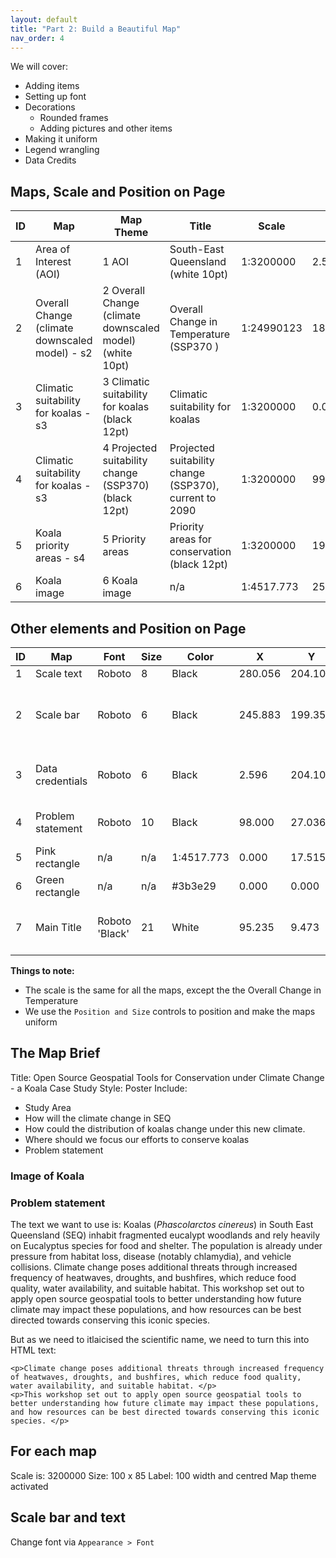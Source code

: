 ```yaml
---
layout: default
title: "Part 2: Build a Beautiful Map"
nav_order: 4
---
```


We will cover:

- Adding items
- Setting up font
- Decorations
  - Rounded frames
  - Adding pictures and other items
- Making it uniform
- Legend wrangling
- Data Credits


## Maps, Scale and Position on Page
| ID | Map        | Map Theme | Title | Scale | X  | Y  | Width | Height | Note |
|-----|------------|-----|-------------|--------|-------------|-----|-----|-----|-----|
| 1 | Area of Interest (AOI) | 1 AOI | South-East Queensland (white 10pt)| 1:3200000 | 2.596 | 8.795 | 92.638 | 79.841 | Decoration 'shape' |
| 2 | Overall Change (climate downscaled model) - s2 | 2 Overall Change (climate downscaled model) (white 10pt) | Overall Change in Temperature (SSP370 ) | 1:24990123 | 188.025 | 25.558 | 68.037 | 73.848 | Use the projection option in the Print Layout to change to 4326 |
| 3 | Climatic suitability for koalas - s3  | 3 Climatic suitability for koalas (black 12pt) | Climatic suitability for koalas  | 1:3200000 | 0.000 | 102.906 | 98.000 | 90.000 | n/a |
| 4 | Climatic suitability for koalas - s3  | 4 Projected suitability change (SSP370) (black 12pt) | Projected suitability change (SSP370), current to 2090  | 1:3200000 | 99.500 | 102.906 | 98.000 | 90.000 | n/a |
| 5 | Koala priority areas - s4  | 5 Priority areas | Priority areas for conservation (black 12pt)  | 1:3200000 | 199.000 | 102.906 | 98.000 | 90.000 | n/a |
| 6 | Koala image  | 6 Koala image | n/a | 1:4517.773 | 255.990 | 0.500 | 48.812 | 83.954 | Decoration 'shape' |

## Other elements and Position on Page
| ID | Map        | Font | Size | Color | X  | Y  | Width | Height | Alignment/Type | Note |
|-----|------------|-----|-------------|--------|-------------|-----|-----|-----|-----|-----|
| 1 | Scale text  | Roboto | 8 | Black | 280.056 | 204.100 | 18.113 | 5.752 | Numeric | ----- |
| 2 | Scale bar  | Roboto  | 6 | Black | 245.883 | 199.350 | 39.616 | 10.650 | Line Ticks Middle or your choice| Segments: left;0/right 4, Fixed width 25.0 units|
| 3 | Data credentials  |  Roboto  | 6 | Black | 2.596 | 204.100 | 236.516 | 4.412 | Left | Uses dynamic and free text |
| 4 | Problem statement  | Roboto | 10 | Black | 98.000 | 27.036 | 90.113 | 70.891 | Justify | Html, Line height 130% |
| 5 | Pink rectangle  |  n/a  | n/a | 1:4517.773 | 0.000 | 17.515 | 297.000 | 85.641 | n/a | Decoration 'shape' |
| 6 | Green rectangle  |  n/a  | n/a | #3b3e29 | 0.000 | 0.000 | 297.000 | 23.300 | n/a | Decoration 'shape' |
| 7 | Main Title  | Roboto 'Black' | 21 | White | 95.235 | 9.473 | 160.756 | 8.042 | Centre | Center to the AOI and Koala elements |

**Things to note:**

- The scale is the same for all the maps, except the the Overall Change in Temperature
- We use the `Position and Size` controls to position and make the maps uniform

## The Map Brief
Title: Open Source Geospatial Tools for Conservation under Climate Change - a Koala Case Study
Style: Poster
Include: 

- Study Area
- How will the climate change in SEQ
- How could the distribution of koalas change under this new climate. 
- Where should we focus our efforts to conserve koalas
- Problem statement

### Image of Koala

### Problem statement
The text we want to use is:
Koalas (*Phascolarctos cinereus*) in South East Queensland (SEQ) inhabit fragmented eucalypt woodlands and rely heavily on Eucalyptus species for food and shelter. The population is already under pressure from habitat loss, disease (notably chlamydia), and vehicle collisions. Climate change poses additional threats through increased frequency of heatwaves, droughts, and bushfires, which reduce food quality, water availability, and suitable habitat. This workshop set out to apply open source geospatial tools to better understanding how future climate may impact these populations, and how resources can be best directed towards conserving this iconic species. 

But as we need to itlaicised the scientific name, we need to turn this into HTML text:

```<p> Koalas (<i>Phascolarctos cinereus</i>) in South East Queensland (SEQ) inhabit fragmented eucalypt woodlands and rely heavily on Eucalyptus species for food and shelter. The population is already under pressure from habitat loss, disease (notably chlamydia), and vehicle collisions. </p>
<p>Climate change poses additional threats through increased frequency of heatwaves, droughts, and bushfires, which reduce food quality, water availability, and suitable habitat. </p>
<p>This workshop set out to apply open source geospatial tools to better understanding how future climate may impact these populations, and how resources can be best directed towards conserving this iconic species. </p>
```


## For each map
Scale is: 3200000
Size: 100 x 85
Label: 100 width and centred
Map theme activated

## Scale bar and text
Change font via `Appearance > Font`
